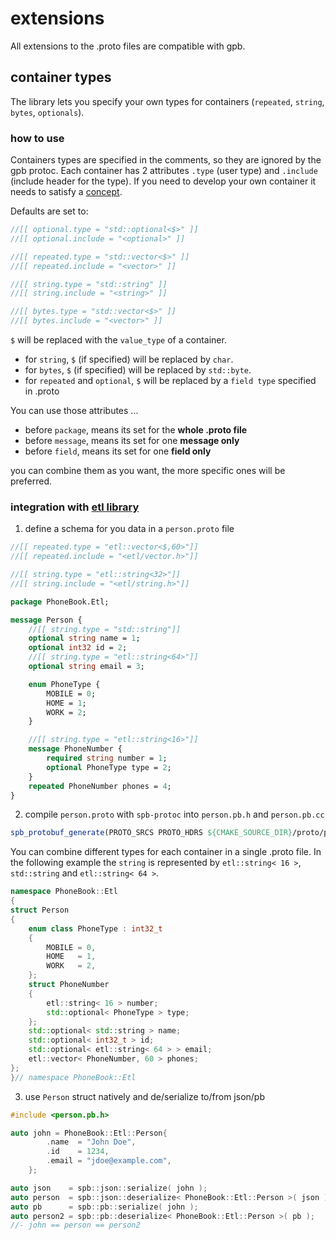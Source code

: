 # extensions

All extensions to the .proto files are compatible with gpb.

## container types

The library lets you specify your own types for containers (`repeated`, `string`, `bytes`, `optionals`).

### how to use

Containers types are specified in the comments, so they are ignored by the gpb protoc.
Each container has 2 attributes `.type` (user type) and `.include` (include header for the type).
If you need to develop your own container it needs to satisfy a [concept](../include/spb/concepts.h).

Defaults are set to:

```proto
//[[ optional.type = "std::optional<$>" ]]
//[[ optional.include = "<optional>" ]]

//[[ repeated.type = "std::vector<$>" ]]
//[[ repeated.include = "<vector>" ]]

//[[ string.type = "std::string" ]]
//[[ string.include = "<string>" ]]

//[[ bytes.type = "std::vector<$>" ]]
//[[ bytes.include = "<vector>" ]]
```

`$` will be replaced with the `value_type` of a container.

- for `string`, `$` (if specified) will be replaced by `char`.
- for `bytes`, `$` (if specified) will be replaced by `std::byte`.
- for `repeated` and `optional`, `$` will be replaced by a `field type` specified in .proto

You can use those attributes ...

- before `package`, means its set for the **whole .proto file**
- before `message`, means its set for one **message only**
- before `field`, means its set for one **field only**

you can combine them as you want, the more specific ones will be preferred.

### integration with [etl library](https://github.com/ETLCPP/etl)

1. define a schema for you data in a `person.proto` file

```proto
//[[ repeated.type = "etl::vector<$,60>"]]
//[[ repeated.include = "<etl/vector.h>"]]

//[[ string.type = "etl::string<32>"]]
//[[ string.include = "<etl/string.h>"]]

package PhoneBook.Etl;

message Person {
    //[[ string.type = "std::string"]]
    optional string name = 1;
    optional int32 id = 2;
    //[[ string.type = "etl::string<64>"]]
    optional string email = 3;

    enum PhoneType {
        MOBILE = 0;
        HOME = 1;
        WORK = 2;
    }

    //[[ string.type = "etl::string<16>"]]
    message PhoneNumber {
        required string number = 1;
        optional PhoneType type = 2;
    }
    repeated PhoneNumber phones = 4;
}
```

2. compile `person.proto` with `spb-protoc` into `person.pb.h` and `person.pb.cc`

```cmake
spb_protobuf_generate(PROTO_SRCS PROTO_HDRS ${CMAKE_SOURCE_DIR}/proto/person.proto)
```

You can combine different types for each container in a single .proto file. In the following example the `string` is represented by `etl::string< 16 >`, `std::string` and `etl::string< 64 >`.

```C++
namespace PhoneBook::Etl
{
struct Person
{
    enum class PhoneType : int32_t
    {
        MOBILE = 0,
        HOME   = 1,
        WORK   = 2,
    };
    struct PhoneNumber
    {
        etl::string< 16 > number;
        std::optional< PhoneType > type;
    };
    std::optional< std::string > name;
    std::optional< int32_t > id;
    std::optional< etl::string< 64 > > email;
    etl::vector< PhoneNumber, 60 > phones;
};
}// namespace PhoneBook::Etl
```

3. use `Person` struct natively and de/serialize to/from json/pb

```CPP
#include <person.pb.h>

auto john = PhoneBook::Etl::Person{
        .name  = "John Doe",
        .id    = 1234,
        .email = "jdoe@example.com",
    };

auto json    = spb::json::serialize( john );
auto person  = spb::json::deserialize< PhoneBook::Etl::Person >( json );
auto pb      = spb::pb::serialize( john );
auto person2 = spb::pb::deserialize< PhoneBook::Etl::Person >( pb );
//- john == person == person2
```
